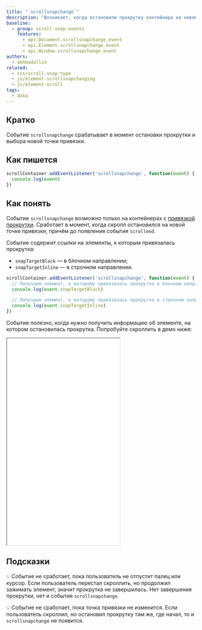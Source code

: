 ```yaml
---
title: "`scrollsnapchange`"
description: "Возникает, когда остановили прокрутку контейнера на новом месте."
baseline:
  - group: scroll-snap-events
    features:
      - api.Document.scrollsnapchange_event
      - api.Element.scrollsnapchange_event
      - api.Window.scrollsnapchange_event
authors:
  - akhmadullin
related:
  - css/scroll-snap-type
  - js/element-scrollsnapchanging
  - js/element-scroll
tags:
  - doka
---
```


## Кратко

Событие `scrollsnapchange` срабатывает в момент остановки прокрутки и выбора новой точки привязки.

## Как пишется

```js
scrollContainer.addEventListener('scrollsnapchange', function(event) {
  console.log(event)
})
```

## Как понять

Событие `scrollsnapchange` возможно только на контейнерах с [привязкой прокрутки](/css/scroll-snap-type/). Сработает в момент, когда скролл остановился на новой точке привязки, причём до появления события `scrollend`.

Событие содержит ссылки на элементы, к которым привязалась прокрутка:

- `snapTargetBlock` — в блочном направлении;
- `snapTargetInline` — в строчном направлении.

```js
scrollContainer.addEventListener('scrollsnapchange', function(event) {
  // Получаем элемент, к которому привязалась прокрутка в блочном направлении
  console.log(event.snapTargetBlock)

  // Получаем элемент, к которому привязалась прокрутка в строчном направлении
  console.log(event.snapTargetInline)
})
```

Событие полезно, когда нужно получить информацию об элементе, на котором остановилась прокрутка. Попробуйте скроллить в демо ниже:

<iframe title="Получение номера слайда при остановке" src="demos/carousel/" height="550"></iframe>

## Подсказки

💡 Событие не сработает, пока пользователь не отпустит палец или курсор. Если пользователь перестал скроллить, но продолжил зажимать элемент, значит прокрутка не завершилась. Нет завершения прокрутки, нет и события `scrollsnapchange`.

💡 Событие не сработает, пока точка привязки не изменится. Если пользователь скроллил, но остановил прокрутку там же, где начал, то и `scrollsnapchange` не появится.
